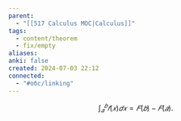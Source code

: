 ```yaml
---
parent:
  - "[[517 Сalculus MOC|Calculus]]"
tags:
  - content/theorem
  - fix/empty
aliases: 
anki: false
created: 2024-07-03 22:12
connected:
  - "#обс/linking"
---
```




$$∫^𝑏_𝑎𝑓(𝑥)𝑑𝑥=𝐹(𝑏)−𝐹(𝑎).$$